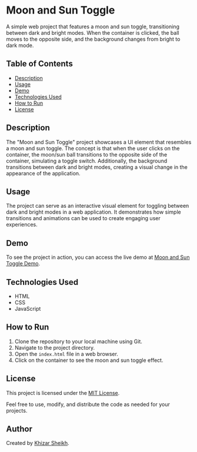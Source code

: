 # Moon and Sun Toggle

A simple web project that features a moon and sun toggle, transitioning between dark and bright modes. When the container is clicked, the ball moves to the opposite side, and the background changes from bright to dark mode.

## Table of Contents

- [Description](#description)
- [Usage](#usage)
- [Demo](#demo)
- [Technologies Used](#technologies-used)
- [How to Run](#how-to-run)
- [License](#license)

## Description

The "Moon and Sun Toggle" project showcases a UI element that resembles a moon and sun toggle. The concept is that when the user clicks on the container, the moon/sun ball transitions to the opposite side of the container, simulating a toggle switch. Additionally, the background transitions between dark and bright modes, creating a visual change in the appearance of the application.

## Usage

The project can serve as an interactive visual element for toggling between dark and bright modes in a web application. It demonstrates how simple transitions and animations can be used to create engaging user experiences.

## Demo

To see the project in action, you can access the live demo at [Moon and Sun Toggle Demo](https://your-demo-link-here).

## Technologies Used

- HTML
- CSS
- JavaScript

## How to Run

1. Clone the repository to your local machine using Git.
2. Navigate to the project directory.
3. Open the `index.html` file in a web browser.
4. Click on the container to see the moon and sun toggle effect.

## License

This project is licensed under the [MIT License](LICENSE).

Feel free to use, modify, and distribute the code as needed for your projects.

## Author

Created by [Khizar Sheikh]().
